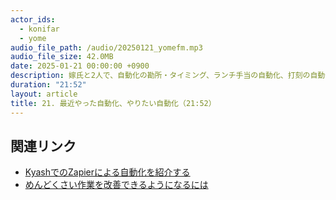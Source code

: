 ```yaml
---
actor_ids:
  - konifar
  - yome
audio_file_path: /audio/20250121_yomefm.mp3
audio_file_size: 42.0MB
date: 2025-01-21 00:00:00 +0900
description: 嫁氏と2人で、自動化の勘所・タイミング、ランチ手当の自動化、打刻の自動化、APIとは何か、自動化自体が楽しい、などについて話しました。
duration: "21:52"
layout: article
title: 21. 最近やった自動化、やりたい自動化（21:52）
---
```


## 関連リンク

- [KyashでのZapierによる自動化を紹介する](https://blog.kyash.co/entry/2020/07/31/111410)
- [めんどくさい作業を改善できるようになるには](https://konifar-zatsu.hatenadiary.jp/entry/2023/12/21/124953)